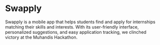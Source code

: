 # Swapply
Swapply is a mobile app that helps students find and apply for internships matching their skills and interests. With its user-friendly interface, personalized suggestions, and easy application tracking, we clinched victory at the Muhandis Hackathon.
